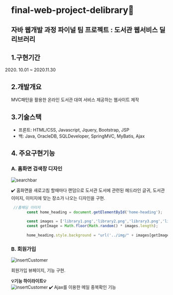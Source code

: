 # final-web-project-delibrary📖
## 자바 웹개발 과정 파이널 팀 프로젝트 : 도서관 웹서비스 딜리브러리

## 1.구현기간
2020. 10.01 ~ 2020.11.30

## 2.개발개요
MVC패턴을 활용한 온라인 도서관 대여 서비스 제공하는 웹사이트 제작 

## 3.기술스택
  - 프론트: HTML/CSS, Javascript, Jquery, Bootstrap, JSP
  - 백: Java, OracleDB, SQLDeveloper, SpringMVC, MyBatis, Ajax

## 4. 주요구현기능

  ### A. 홈화면 검색창 디자인  
  
  ![searchbar](delibraryGIF/01.home.gif)
  
  ✔️ 홈화면을 새로고침 할때마다 랜덤으로 도서관 도서에 관련된 헤드라인 글귀, 
  도서관 이미지, 이미지에 맞는 장소가
  나오는 디자인을 구현.  
  
  ```javascript 
   //홈헤딩 이미지
         const home_heading = document.getElementById('home-heading');
      
         const images = ['library1.png','library2.png','library3.png','library4.png','library5.png','library6.png','library7.png','library8.jpg'];
         const getImage = Math.floor(Math.random() * images.length);
         
         home_heading.style.background = "url('../img/" + images[getImage] + "')";
  ```
  
  
  
  ### B. 회원가입
  ![insertCustomer](delibraryGIF/02.join.gif)
  
  회원가입 뷰페이지, 기능 구현.  
  
  __💡기능 하이라이트💡__  
   ![insertCustomer](delibraryGIF/03.join_01.gif)
   ✔️ Ajax를 이용한 메일 중복확인 기능
   

 
   
   
   
   
  
  
  
  

   
  


